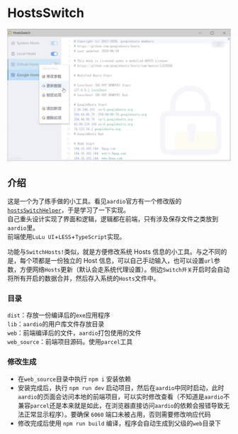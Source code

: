 # HostsSwitch

![HostsSwitch](./HostsSwitch.jpg)

## 介绍

这是一个为了练手做的小工具。看见`aardio`官方有一个修改版的[`hostsSwitchHelper`](https://github.com/aardio/hostsSwitchHelper)，于是学习了一下实现。  
自己重头设计实现了界面和逻辑，逻辑都在前端，只有涉及保存文件之类放到`aardio`里。  
前端使用`LuLu UI`+`LESS`+`TypeScript`实现。

功能与`SwitchHosts!`类似，就是方便修改系统 Hosts 信息的小工具。与之不同的是，每个项都是一份独立的 Host 信息，可以自己手动输入，也可以设置`url`参数，方便网络`Hosts`更新（默认会走系统代理设置）。侧边`Switch开关`开启时会自动将所有开启的数据合并，然后存入系统的`Hosts`文件中。

### 目录

`dist`：存放一份编译后的`exe`应用程序  
`lib`：`aardio`的用户库文件存放目录  
`web`：前端编译后的文件，`aardio`打包使用的文件  
`web_source`：前端项目源码。使用`parcel`工具

### 修改生成

- 在`web_source`目录中执行 `npm i` 安装依赖
- 安装完成后，执行 `npm run dev` 启动项目，然后在`aardio`中同时启动，此时`aardio`的页面会访问本地的前端项目，可以实时修改查看（不知道是`aardio`不兼容`parcel`还是本来就是如此，在浏览器直接访问`aardio`的依赖会报错导致无法正常显示程序）。要确保 `6060` 端口未被占用，否则需要修改响应代码
- 修改完成后使用 `npm run build` 编译，程序会自动生成到父级的`web`目录下
